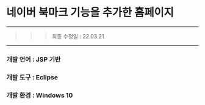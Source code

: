  # 네이버 북마크 기능을 추가한 홈페이지
---
>>> 최종 수정일 : 22.03.21
---
### 개발 언어 : JSP 기반
### 개발 도구 : Eclipse
### 개발 환경 : Windows 10
